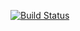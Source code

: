 [![Build Status](https://travis-ci.org/djdisodo/raklib-rust.svg?branch=master)](https://travis-ci.org/djdisodo/raklib-rust)
